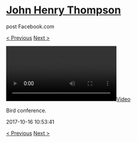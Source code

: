 # [John Henry Thompson](../README.md)
post Facebook.com

[< Previous](2017-10-18-1.md) [Next >](2017-10-15-1.md)

[![](../media/2017-10-16/Bird-conference.mp4)](../README.md)

Bird conference.

2017-10-16 10:53:41

[< Previous](2017-10-18-1.md) [Next >](2017-10-15-1.md)
